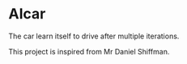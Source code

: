 
# AIcar

The car learn itself to drive after multiple iterations.

This project is inspired from Mr Daniel Shiffman.
